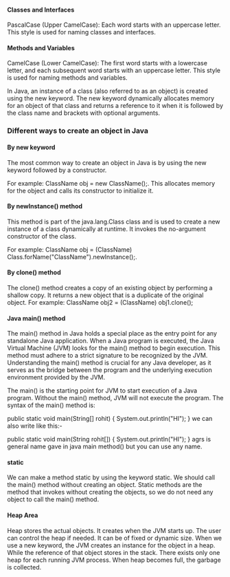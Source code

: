 #### Classes and Interfaces
 PascalCase (Upper CamelCase): Each word starts with an uppercase letter. This style is used for naming classes and interfaces.

#### Methods and Variables
 CamelCase (Lower CamelCase): The first word starts with a lowercase letter, and each subsequent word starts with an uppercase letter. This style is used for naming methods and variables.



In Java, an instance of a class (also referred to as an object) is created using the new keyword. The new keyword dynamically allocates memory for an object of that class and returns a reference to it when it is followed by the class name and brackets with optional arguments.

### Different ways to create an object in Java

#### By new keyword
The most common way to create an object in Java is by using the new keyword followed by a constructor.

For example: ClassName obj = new ClassName();. This allocates memory for the object and calls its constructor to initialize it.

####  By newInstance() method

This method is part of the java.lang.Class class and is used to create a new instance of a class dynamically at runtime. It invokes the no-argument constructor of the class.

For example: ClassName obj = (ClassName) Class.forName("ClassName").newInstance();.

#### By clone() method

The clone() method creates a copy of an existing object by performing a shallow copy. It returns a new object that is a duplicate of the original object. For example: ClassName obj2 = (ClassName) obj1.clone();

#### Java main() method
The main() method in Java holds a special place as the entry point for any standalone Java application. When a Java program is executed, the Java Virtual Machine (JVM) looks for the main() method to begin execution. This method must adhere to a strict signature to be recognized by the JVM. Understanding the main() method is crucial for any Java developer, as it serves as the bridge between the program and the underlying execution environment provided by the JVM.

The main() is the starting point for JVM to start execution of a Java program. Without the main() method, JVM will not execute the program. The syntax of the main() method is:

 public static void main(String[] rohit) {
        System.out.println("HI");
    }
we can also write like this:-

 public static void main(String rohit[]) {
        System.out.println("HI");
    }
    agrs is general name gave in java main method() but you can use any name.

#### static
 We can make a method static by using the keyword static. We should call the main() method without creating an object. Static methods are the method that invokes without creating the objects, so we do not need any object to call the main() method.

#### Heap Area
 Heap stores the actual objects. It creates when the JVM starts up. The user can control the heap if needed. It can be of fixed or dynamic size. When we use a new keyword, the JVM creates an instance for the object in a heap. While the reference of that object stores in the stack. There exists only one heap for each running JVM process. When heap becomes full, the garbage is collected.